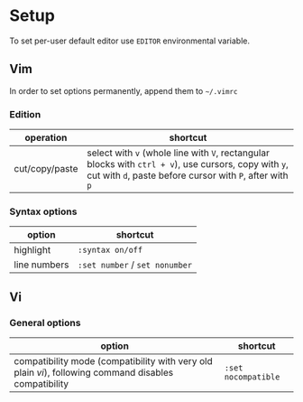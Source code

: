 # Setup
To set per-user default editor use `EDITOR` environmental variable.
## Vim
In order to set options permanently, append them to `~/.vimrc`
### Edition
| operation | shortcut |
|-|-|
|cut/copy/paste|select with `v` (whole line with `V`, rectangular blocks with `ctrl + v`), use cursors, copy with `y`, cut with `d`, paste before cursor with `P`, after with `p`|

### Syntax options
| option | shortcut |
|-|-|
|highlight|`:syntax on/off`|
|line numbers|`:set number` / `set nonumber`|

## Vi
### General options
| option | shortcut |
|-|-|
|compatibility mode (compatibility with very old plain _vi_), following command disables compatibility|`:set nocompatible`|
